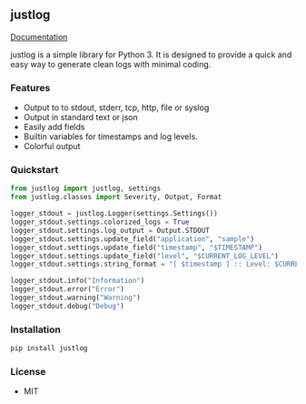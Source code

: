 ## justlog ##

[Documentation](https://justlog.readthedocs.io/en/latest/)

justlog is a simple library for Python 3. It is designed to provide a quick and easy way to generate clean logs with minimal coding.

### Features ###

- Output to to stdout, stderr, tcp, http, file or syslog
- Output in standard text or json
- Easily add fields
- Builtin variables for timestamps and log levels.
- Colorful output

### Quickstart ###

```python
from justlog import justlog, settings
from justlog.classes import Severity, Output, Format

logger_stdout = justlog.Logger(settings.Settings())
logger_stdout.settings.colorized_logs = True
logger_stdout.settings.log_output = Output.STDOUT
logger_stdout.settings.update_field("application", "sample")
logger_stdout.settings.update_field("timestamp", "$TIMESTAMP")
logger_stdout.settings.update_field("level", "$CURRENT_LOG_LEVEL")
logger_stdout.settings.string_format = "[ $timestamp ] :: Level: $CURRENT_LOG_LEVEL, application: $application"

logger_stdout.info("Information")
logger_stdout.error("Error")
logger_stdout.warning("Warning")
logger_stdout.debug("Debug")
```

### Installation ###

```python
pip install justlog
```

### License ###

- MIT
